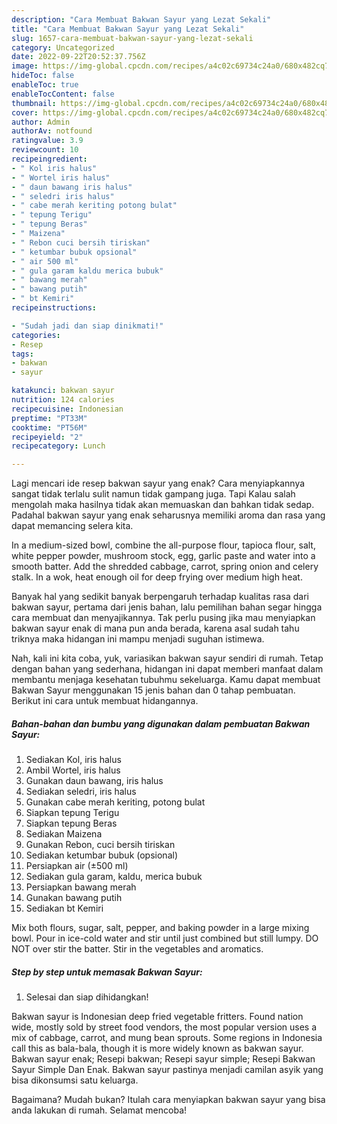 ```yaml
---
description: "Cara Membuat Bakwan Sayur yang Lezat Sekali"
title: "Cara Membuat Bakwan Sayur yang Lezat Sekali"
slug: 1657-cara-membuat-bakwan-sayur-yang-lezat-sekali
category: Uncategorized
date: 2022-09-22T20:52:37.756Z
image: https://img-global.cpcdn.com/recipes/a4c02c69734c24a0/680x482cq70/bakwan-sayur-foto-resep-utama.jpg
hideToc: false
enableToc: true
enableTocContent: false
thumbnail: https://img-global.cpcdn.com/recipes/a4c02c69734c24a0/680x482cq70/bakwan-sayur-foto-resep-utama.jpg
cover: https://img-global.cpcdn.com/recipes/a4c02c69734c24a0/680x482cq70/bakwan-sayur-foto-resep-utama.jpg
author: Admin
authorAv: notfound
ratingvalue: 3.9
reviewcount: 10
recipeingredient:
- " Kol iris halus"
- " Wortel iris halus"
- " daun bawang iris halus"
- " seledri iris halus"
- " cabe merah keriting potong bulat"
- " tepung Terigu"
- " tepung Beras"
- " Maizena"
- " Rebon cuci bersih tiriskan"
- " ketumbar bubuk opsional"
- " air 500 ml"
- " gula garam kaldu merica bubuk"
- " bawang merah"
- " bawang putih"
- " bt Kemiri"
recipeinstructions:

- "Sudah jadi dan siap dinikmati!"
categories:
- Resep
tags:
- bakwan
- sayur

katakunci: bakwan sayur 
nutrition: 124 calories
recipecuisine: Indonesian
preptime: "PT33M"
cooktime: "PT56M"
recipeyield: "2"
recipecategory: Lunch

---
```



Lagi mencari ide resep bakwan sayur yang enak? Cara menyiapkannya sangat tidak terlalu sulit namun tidak gampang juga. Tapi Kalau salah mengolah maka hasilnya tidak akan memuaskan dan bahkan tidak sedap. Padahal bakwan sayur yang enak seharusnya memiliki aroma dan rasa yang dapat memancing selera kita.


In a medium-sized bowl, combine the all-purpose flour, tapioca flour, salt, white pepper powder, mushroom stock, egg, garlic paste and water into a smooth batter. Add the shredded cabbage, carrot, spring onion and celery stalk. In a wok, heat enough oil for deep frying over medium high heat.

Banyak hal yang sedikit banyak berpengaruh terhadap kualitas rasa dari bakwan sayur, pertama dari jenis bahan, lalu pemilihan bahan segar hingga cara membuat dan menyajikannya. Tak perlu pusing jika mau menyiapkan bakwan sayur enak di mana pun anda berada, karena asal sudah tahu triknya maka hidangan ini mampu menjadi suguhan istimewa.


Nah, kali ini kita coba, yuk, variasikan bakwan sayur sendiri di rumah. Tetap dengan bahan yang sederhana, hidangan ini dapat memberi manfaat dalam membantu menjaga kesehatan tubuhmu sekeluarga. Kamu dapat membuat Bakwan Sayur menggunakan 15 jenis bahan dan 0 tahap pembuatan. Berikut ini cara untuk membuat hidangannya.

<!--inarticleads1-->

##### Bahan-bahan dan bumbu yang digunakan dalam pembuatan Bakwan Sayur:

1. Sediakan  Kol, iris halus
1. Ambil  Wortel, iris halus
1. Gunakan  daun bawang, iris halus
1. Sediakan  seledri, iris halus
1. Gunakan  cabe merah keriting, potong bulat
1. Siapkan  tepung Terigu
1. Siapkan  tepung Beras
1. Sediakan  Maizena
1. Gunakan  Rebon, cuci bersih tiriskan
1. Sediakan  ketumbar bubuk (opsional)
1. Persiapkan  air (±500 ml)
1. Sediakan  gula garam, kaldu, merica bubuk
1. Persiapkan  bawang merah
1. Gunakan  bawang putih
1. Sediakan  bt Kemiri


Mix both flours, sugar, salt, pepper, and baking powder in a large mixing bowl. Pour in ice-cold water and stir until just combined but still lumpy. DO NOT over stir the batter. Stir in the vegetables and aromatics. 

<!--inarticleads2-->

##### Step by step untuk memasak Bakwan Sayur:


1. Selesai dan siap dihidangkan!

Bakwan sayur is Indonesian deep fried vegetable fritters. Found nation wide, mostly sold by street food vendors, the most popular version uses a mix of cabbage, carrot, and mung bean sprouts. Some regions in Indonesia call this as bala-bala, though it is more widely known as bakwan sayur. Bakwan sayur enak; Resepi bakwan; Resepi sayur simple; Resepi Bakwan Sayur Simple Dan Enak. Bakwan sayur pastinya menjadi camilan asyik yang bisa dikonsumsi satu keluarga. 

Bagaimana? Mudah bukan? Itulah cara menyiapkan bakwan sayur yang bisa anda lakukan di rumah. Selamat mencoba!
